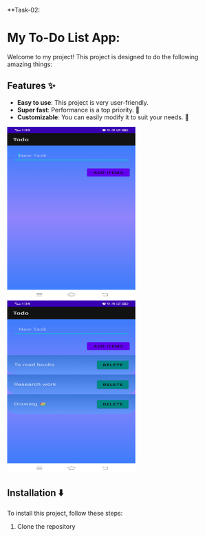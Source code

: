 **Task-02:

# My To-Do List App:

Welcome to my project! This project is designed to do the following amazing things:

## Features :sparkles:

- **Easy to use**: This project is very user-friendly.
- **Super fast**: Performance is a top priority. :rocket:
- **Customizable**: You can easily modify it to suit your needs. :wrench:

<img src="https://github.com/Keerthana27cse/Prasunet_AD_02/blob/main/assests/WhatsApp%20Image%202024-07-06%20at%2013.35.03_d089e507.jpg"
alt="Screenshot" width="298" height="400">
<img src="https://github.com/Keerthana27cse/Prasunet_AD_02/blob/main/assests/WhatsApp%20Image%202024-07-06%20at%2013.35.02_41a6ea4a.jpg"
alt="Screenshot" width="298" height="400">

## Installation :arrow_down:

To install this project, follow these steps:

1. Clone the repository
   ```bash

